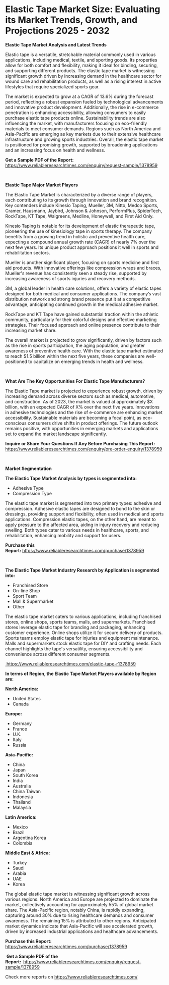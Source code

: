 <p><h1>Elastic Tape Market Size: Evaluating its Market Trends, Growth, and Projections 2025 - 2032</h1></p><p><strong>Elastic Tape Market Analysis and Latest Trends</strong></p>
<p><p>Elastic tape is a versatile, stretchable material commonly used in various applications, including medical, textile, and sporting goods. Its properties allow for both comfort and flexibility, making it ideal for binding, securing, and supporting different products. The elastic tape market is witnessing significant growth driven by increasing demand in the healthcare sector for wound care and rehabilitation products, as well as a rising interest in active lifestyles that require specialized sports gear.</p><p>The market is expected to grow at a CAGR of 13.6% during the forecast period, reflecting a robust expansion fueled by technological advancements and innovative product development. Additionally, the rise in e-commerce penetration is enhancing accessibility, allowing consumers to easily purchase elastic tape products online. Sustainability trends are also influencing the market, with manufacturers focusing on eco-friendly materials to meet consumer demands. Regions such as North America and Asia-Pacific are emerging as key markets due to their extensive healthcare infrastructure and growing sports industries. Overall, the elastic tape market is positioned for promising growth, supported by broadening applications and an increasing focus on health and wellness.</p></p>
<p><strong>Get a Sample PDF of the Report:&nbsp;</strong> <a href="https://www.reliableresearchtimes.com/enquiry/request-sample/1378959?utm_campaign=2233&utm_medium=2&utm_source=Github&utm_content=ia&utm_term=04042025&utm_id=elastic-tape">https://www.reliableresearchtimes.com/enquiry/request-sample/1378959</a></p>
<p>&nbsp;</p>
<p><strong>Elastic Tape Major Market Players</strong></p>
<p><p>The Elastic Tape Market is characterized by a diverse range of players, each contributing to its growth through innovation and brand recognition. Key contenders include Kinesio Taping, Mueller, 3M, Nitto, Medco Sports, Cramer, Hausmann, Jaybird, Johnson & Johnson, PerformPlus, SpiderTech, RockTape, KT Tape, Walgreens, Medline, Honeywell, and First Aid Only.</p><p>Kinesio Taping is notable for its development of elastic therapeutic tape, pioneering the use of kinesiology tape in sports therapy. The company benefits from a growing trend in holistic and preventive health care, expecting a compound annual growth rate (CAGR) of nearly 7% over the next few years. Its unique product approach positions it well in sports and rehabilitation sectors.</p><p>Mueller is another significant player, focusing on sports medicine and first aid products. With innovative offerings like compression wraps and braces, Mueller's revenue has consistently seen a steady rise, supported by increasing awareness of sports injuries and recovery methods. </p><p>3M, a global leader in health care solutions, offers a variety of elastic tapes designed for both medical and consumer applications. The company’s vast distribution network and strong brand presence put it at a competitive advantage, anticipating continued growth in the medical adhesive market.</p><p>RockTape and KT Tape have gained substantial traction within the athletic community, particularly for their colorful designs and effective marketing strategies. Their focused approach and online presence contribute to their increasing market share.</p><p>The overall market is projected to grow significantly, driven by factors such as the rise in sports participation, the aging population, and greater awareness of preventive health care. With the elastic tape market estimated to reach $1.5 billion within the next five years, these companies are well-positioned to capitalize on emerging trends in health and wellness.</p></p>
<p>&nbsp;</p>
<p><strong>What Are The Key Opportunities For Elastic Tape Manufacturers?</strong></p>
<p><p>The Elastic Tape market is projected to experience robust growth, driven by increasing demand across diverse sectors such as medical, automotive, and construction. As of 2023, the market is valued at approximately $X billion, with an expected CAGR of X% over the next five years. Innovations in adhesive technologies and the rise of e-commerce are enhancing market accessibility. Sustainable materials are becoming a focal point, as eco-conscious consumers drive shifts in product offerings. The future outlook remains positive, with opportunities in emerging markets and applications set to expand the market landscape significantly.</p></p>
<p><strong>Inquire or Share Your Questions If Any Before Purchasing This Report:</strong> <a href="https://www.reliableresearchtimes.com/enquiry/pre-order-enquiry/1378959?utm_campaign=2233&utm_medium=2&utm_source=Github&utm_content=ia&utm_term=04042025&utm_id=elastic-tape">https://www.reliableresearchtimes.com/enquiry/pre-order-enquiry/1378959</a></p>
<p>&nbsp;</p>
<p><strong>Market Segmentation</strong></p>
<p><strong>The Elastic Tape Market Analysis by types is segmented into:</strong></p>
<p><ul><li>Adhesive Type</li><li>Compression Type</li></ul></p>
<p><p>The elastic tape market is segmented into two primary types: adhesive and compression. Adhesive elastic tapes are designed to bond to the skin or dressings, providing support and flexibility, often used in medical and sports applications. Compression elastic tapes, on the other hand, are meant to apply pressure to the affected area, aiding in injury recovery and reducing swelling. Both types cater to various needs in healthcare, sports, and rehabilitation, enhancing mobility and support for users.</p></p>
<p><strong>Purchase this Report:&nbsp;</strong><a href="https://www.reliableresearchtimes.com/purchase/1378959?utm_campaign=2233&utm_medium=2&utm_source=Github&utm_content=ia&utm_term=04042025&utm_id=elastic-tape">https://www.reliableresearchtimes.com/purchase/1378959</a></p>
<p>&nbsp;</p>
<p><strong>The Elastic Tape Market Industry Research by Application is segmented into:</strong></p>
<p><ul><li>Franchised Store</li><li>On-line Shop</li><li>Sport Team</li><li>Mall & Supermarket</li><li>Other</li></ul></p>
<p><p>The elastic tape market caters to various applications, including franchised stores, online shops, sports teams, malls, and supermarkets. Franchised stores leverage elastic tape for branding and packaging, enhancing customer experience. Online shops utilize it for secure delivery of products. Sports teams employ elastic tape for injuries and equipment maintenance. Malls and supermarkets stock elastic tape for DIY and crafting needs. Each channel highlights the tape's versatility, ensuring accessibility and convenience across different consumer segments.</p></p>
<p><a href="https://www.reliableresearchtimes.com/elastic-tape-r1378959?utm_campaign=2233&utm_medium=2&utm_source=Github&utm_content=ia&utm_term=04042025&utm_id=elastic-tape">&nbsp;https://www.reliableresearchtimes.com/elastic-tape-r1378959</a></p>
<p><strong>In terms of Region, the Elastic Tape Market Players available by Region are:</strong></p>
<p>
    <p> <strong> North America: </strong>
        <ul>
            <li>United States</li>
            <li>Canada</li>
        </ul>
        </p> 
    <p> <strong> Europe: </strong>
        <ul>
            <li>Germany</li>
            <li>France</li>
            <li>U.K.</li>
            <li>Italy</li>
            <li>Russia</li>
        </ul>
        </p> 
    <p> <strong> Asia-Pacific: </strong>
        <ul>
            <li>China</li>
            <li>Japan</li>
            <li>South Korea</li>
            <li>India</li>
            <li>Australia</li>
            <li>China Taiwan</li>
            <li>Indonesia</li>
            <li>Thailand</li>
            <li>Malaysia</li>
        </ul>
        </p> 
    <p> <strong> Latin America: </strong>
        <ul>
            <li>Mexico</li>
            <li>Brazil</li>
            <li>Argentina Korea</li>
            <li>Colombia</li>
        </ul>
        </p> 
    <p> <strong> Middle East & Africa: </strong>
        <ul>
            <li>Turkey</li>
            <li>Saudi</li>
            <li>Arabia</li>
            <li>UAE</li>
            <li>Korea</li>
        </ul>
    </p>
    </p>
<p><p>The global elastic tape market is witnessing significant growth across various regions. North America and Europe are projected to dominate the market, collectively accounting for approximately 55% of global market share. The Asia-Pacific region, notably China, is rapidly expanding, capturing around 30% due to rising healthcare demands and consumer awareness. The remaining 15% is attributed to other regions. Anticipated market dynamics indicate that Asia-Pacific will see accelerated growth, driven by increased industrial applications and healthcare advancements.</p></p>
<p><strong>Purchase this Report: </strong><a href="https://www.reliableresearchtimes.com/purchase/1378959?utm_campaign=2233&utm_medium=2&utm_source=Github&utm_content=ia&utm_term=04042025&utm_id=elastic-tape">https://www.reliableresearchtimes.com/purchase/1378959</a></p>
<p>&nbsp;<strong>Get a Sample PDF of the Report:&nbsp;&nbsp;</strong><a href="https://www.reliableresearchtimes.com/enquiry/request-sample/1378959?utm_campaign=2233&utm_medium=2&utm_source=Github&utm_content=ia&utm_term=04042025&utm_id=elastic-tape">https://www.reliableresearchtimes.com/enquiry/request-sample/1378959</a></p>
<p><strong></strong></p>
<p>Check more reports on <a href="https://www.reliableresearchtimes.com/?utm_campaign=2233&utm_medium=2&utm_source=Github&utm_content=ia&utm_term=04042025&utm_id=elastic-tape">https://www.reliableresearchtimes.com/</a></p>